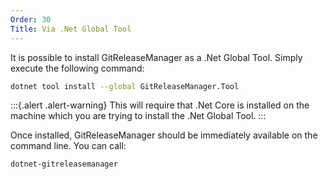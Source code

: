 ```yaml
---
Order: 30
Title: Via .Net Global Tool
---
```


It is possible to install GitReleaseManager as a .Net Global Tool. Simply
execute the following command:

```bash
dotnet tool install --global GitReleaseManager.Tool
```

:::{.alert .alert-warning}
This will require that .Net Core is installed on the machine which you are
trying to install the .Net Global Tool.
:::

Once installed, GitReleaseManager should be immediately available on the command
line. You can call:

```bash
dotnet-gitreleasemanager
```
